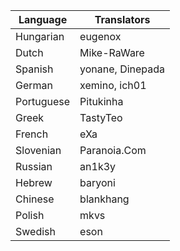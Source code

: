 | Language   | Translators      |
| ---------- | ---------------- |
| Hungarian  | eugenox          |
| Dutch      | Mike-RaWare      |
| Spanish    | yonane, Dinepada |
| German     | xemino, ich01    |
| Portuguese | Pitukinha        |
| Greek      | TastyTeo         |
| French     | eXa              |
| Slovenian  | Paranoia.Com     |
| Russian    | an1k3y           |
| Hebrew     | baryoni          |
| Chinese    | blankhang        |
| Polish     | mkvs             |
| Swedish    | eson             |
